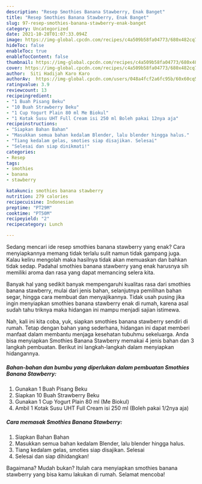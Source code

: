 ```yaml
---
description: "Resep Smothies Banana Stawberry, Enak Banget"
title: "Resep Smothies Banana Stawberry, Enak Banget"
slug: 97-resep-smothies-banana-stawberry-enak-banget
category: Uncategorized
date: 2021-10-28T01:07:33.094Z
image: https://img-global.cpcdn.com/recipes/c4a509b58fa04773/680x482cq70/smothies-banana-stawberry-foto-resep-utama.jpg
hideToc: false
enableToc: true
enableTocContent: false
thumbnail: https://img-global.cpcdn.com/recipes/c4a509b58fa04773/680x482cq70/smothies-banana-stawberry-foto-resep-utama.jpg
cover: https://img-global.cpcdn.com/recipes/c4a509b58fa04773/680x482cq70/smothies-banana-stawberry-foto-resep-utama.jpg
author:  Siti Hadijah Karo Karo
authorAv:  https://img-global.cpcdn.com/users/048a4fcf2a6fc95b/60x60cq50/avatar.jpg
ratingvalue: 3.9
reviewcount: 13
recipeingredient:
- "1 Buah Pisang Beku"
- "10 Buah Strawberry Beku"
- "1 Cup Yogurt Plain 80 ml Me Biokul"
- "1 Kotak Susu UHT Full Cream isi 250 ml Boleh pakai 12nya aja"
recipeinstructions:
- "Siapkan Bahan Bahan"
- "Masukkan semua bahan kedalam Blender, lalu blender hingga halus."
- "Tiang kedalam gelas, smoties siap disajikan. Selesai"
- "Selesai dan siap dinikmati!"
categories:
- Resep
tags:
- smothies
- banana
- stawberry

katakunci: smothies banana stawberry 
nutrition: 279 calories
recipecuisine: Indonesian
preptime: "PT29M"
cooktime: "PT50M"
recipeyield: "2"
recipecategory: Lunch

---
```



Sedang mencari ide resep smothies banana stawberry yang enak? Cara menyiapkannya memang tidak terlalu sulit namun tidak gampang juga. Kalau keliru mengolah maka hasilnya tidak akan memuaskan dan bahkan tidak sedap. Padahal smothies banana stawberry yang enak harusnya sih memiliki aroma dan rasa yang dapat memancing selera kita.


Banyak hal yang sedikit banyak mempengaruhi kualitas rasa dari smothies banana stawberry, mulai dari jenis bahan, selanjutnya pemilihan bahan segar, hingga cara membuat dan menyajikannya. Tidak usah pusing jika ingin menyiapkan smothies banana stawberry enak di rumah, karena asal sudah tahu triknya maka hidangan ini mampu menjadi sajian istimewa.




Nah, kali ini kita coba, yuk, siapkan smothies banana stawberry sendiri di rumah. Tetap dengan bahan yang sederhana, hidangan ini dapat memberi manfaat dalam membantu menjaga kesehatan tubuhmu sekeluarga. Anda bisa menyiapkan Smothies Banana Stawberry memakai 4 jenis bahan dan 3 langkah pembuatan. Berikut ini langkah-langkah dalam menyiapkan hidangannya.

<!--inarticleads1-->

##### Bahan-bahan dan bumbu yang diperlukan dalam pembuatan Smothies Banana Stawberry:

1. Gunakan 1 Buah Pisang Beku
1. Siapkan 10 Buah Strawberry Beku
1. Gunakan 1 Cup Yogurt Plain 80 ml (Me Biokul)
1. Ambil 1 Kotak Susu UHT Full Cream isi 250 ml (Boleh pakai 1/2nya aja)




<!--inarticleads2-->

##### Cara memasak Smothies Banana Stawberry:

1. Siapkan Bahan Bahan
1. Masukkan semua bahan kedalam Blender, lalu blender hingga halus.
1. Tiang kedalam gelas, smoties siap disajikan. Selesai
1. Selesai dan siap dihidangkan!



Bagaimana? Mudah bukan? Itulah cara menyiapkan smothies banana stawberry yang bisa kamu lakukan di rumah. Selamat mencoba!
